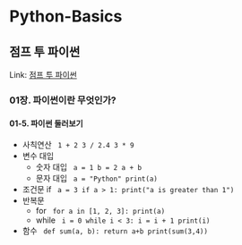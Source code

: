 # Python-Basics
점프 투 파이썬
-------------
Link: [점프 투 파이썬](https://wikidocs.net/book/1)
### 01장. 파이썬이란 무엇인가?
#### 01-5. 파이썬 둘러보기
* 사칙연산
  <code>
    1 + 2
    3 / 2.4
    3 * 9
  </code>
* 변수 대입
  * 숫자 대입
    <code>
      a = 1
      b = 2
      a + b
    </code>
  * 문자 대입
    <code>
      a = "Python"
      print(a)
    </code>
* 조건문 if
  <code>
    a = 3
    if a > 1:
      print("a is greater than 1")
  </code>
* 반복문
  * for
    <code>
      for a in [1, 2, 3]:
        print(a)
    </code>
  * while
    <code>
      i = 0
      while i < 3:
        i = i + 1
        print(i)
    </code>
* 함수
  <code>
    def sum(a, b):
      return a+b
    print(sum(3,4))
  </code>
